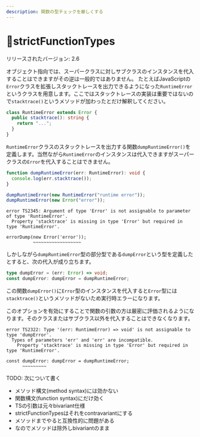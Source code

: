 ```yaml
---
description: 関数の型チェックを厳しくする
---
```


# 🚧strictFunctionTypes

リリースされたバージョン: 2.6

オブジェクト指向では、スーパークラスに対しサブクラスのインスタンスを代入することはできますがその逆は一般的ではありません。
たとえばJavaScriptの`Error`クラスを拡張しスタックトレースを出力できるようになった`RuntimeError`というクラスを用意します。ここではスタックトレースの実装は重要ではないので`stacktrace()`というメソッドが加わったとだけ解釈してください。

```typescript
class RuntimeError extends Error {
  public stacktrace(): string {
    return "...";
  }
}
```

`RuntimeError`クラスのスタックトレースを出力する関数`dumpRuntimeError()`を定義します。当然ながら`RuntimeError`のインスタンスは代入できますがスーパークラスの`Error`を代入することはできません。

```typescript
function dumpRuntimeError(err: RuntimeError): void {
  console.log(err.stacktrace());
}

dumpRuntimeError(new RuntimeError("runtime error"));
dumpRuntimeError(new Error("error"));
```

```text
error TS2345: Argument of type 'Error' is not assignable to parameter of type 'RuntimeError'.
  Property 'stacktrace' is missing in type 'Error' but required in type 'RuntimeError'.

errorDump(new Error('error'));
          ~~~~~~~~~~~~~~~~~~
```

しかしながら`dumpRuntimeError`型の部分型である`dumpError`という型を定義したとすると、次の代入が成り立ちます。

```typescript
type dumpError = (err: Error) => void;
const dumpError: dumpError = dumpRuntimeError;
```

この関数`dumpError()`に`Error`型のインスタンスを代入すると`Error`型には`stacktrace()`というメソッドがないため実行時エラーになります。

このオプションを有効にすることで関数の引数の方は厳密に評価されるようになります。そのクラスまたはサブクラス以外を代入することはできなくなります。

```text
error TS2322: Type '(err: RuntimeError) => void' is not assignable to type 'dumpError'.
  Types of parameters 'err' and 'err' are incompatible.
    Property 'stacktrace' is missing in type 'Error' but required in type 'RuntimeError'.

const dumpError: dumpError = dumpRuntimeError;
      ~~~~~~~~~
```

TODO: 次について書く

- メソッド構文(method syntax)には効かない
- 関数構文(function syntax)にだけ効く
- TSの引数は元々bivariant仕様
- strictFunctionTypesはそれをcontravariantにする
- メソッドまでやると互換性的に問題がある
- なのでメソッドは除外しbivariantのまま
